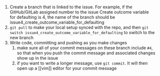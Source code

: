 1. Create a branch that is linked to the issue. For example, if the GitHub/GitLab assigned number to the issue Create outcome variable for defaulting is 4, the name of the branch should be issue4_create_outcome_variable_for_defaulting
2. `git pull` to make your local setup synced with the repo, and then `git switch issue4_create_outcome_variable_for_defaulting` to switch to the new branch
3. Write code, committing and pushing as you make changes
	1. make sure all of your commit messages on these branch include `#4`, so that when you push the commit message and associated changes show up in the issue
	2. if you want to write a longer message, use `git commit`. It will then open up a [[vim]] editor for your commit message